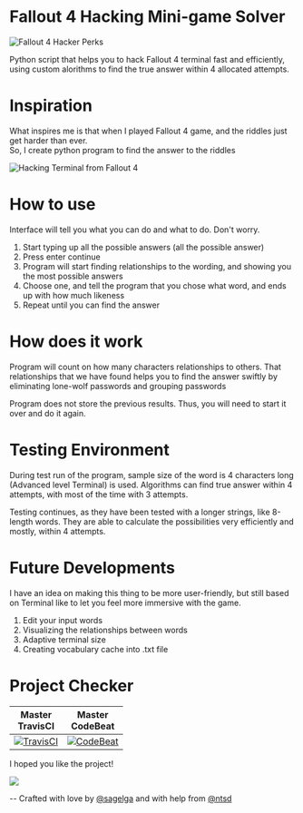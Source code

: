 # Fallout 4 Hacking Mini-game Solver
![Fallout 4 Hacker Perks](https://vignette2.wikia.nocookie.net/fallout/images/e/ec/Fo4_Hacker.png/revision/latest?cb=20170320162306)

Python script that helps you to hack Fallout 4 terminal fast and efficiently, using custom alorithms to find the true answer within 4 allocated attempts.

# Inspiration
What inspires me is that when I played Fallout 4 game, and the riddles just get harder than ever. <br>
So, I create python program to find the answer to the riddles

![Hacking Terminal from Fallout 4](http://cdn.gamer-network.net/2015/usgamer/f4_lock_01.jpg)

# How to use
Interface will tell you what you can do and what to do. Don't worry.
1. Start typing up all the possible answers (all the possible answer)
2. Press enter continue
3. Program will start finding relationships to the wording, and showing you the most possible answers
4. Choose one, and tell the program that you chose what word, and ends up with how much likeness
5. Repeat until you can find the answer

# How does it work
Program will count on how many characters relationships to others. That relationships that we have found helps you to find the answer swiftly by eliminating lone-wolf passwords and grouping passwords

Program does not store the previous results. Thus, you will need to start it over and do it again.

# Testing Environment
During test run of the program, sample size of the word is 4 characters long (Advanced level Terminal) is used. Algorithms can find true answer within 4 attempts, with most of the time with 3 attempts.

Testing continues, as they have been tested with a longer strings, like 8-length words. They are able to calculate the possibilities very efficiently and mostly, within 4 attempts.

# Future Developments
I have an idea on making this thing to be more user-friendly, but still based on Terminal like to let you feel more immersive with the game.

1. Edit your input words
2. Visualizing the relationships between words
3. Adaptive terminal size
4. Creating vocabulary cache into .txt file

# Project Checker
|Master <br> TravisCI|Master <br> CodeBeat|
|--------------------|--------------------|
|[![TravisCI](https://travis-ci.org/sagelga/Fallout-4_Hacking_Helper.svg?branch=master)](https://travis-ci.org/sagelga/Fallout-4_Hacking_Helper)|[![CodeBeat](https://codebeat.co/badges/3cca5ae3-0f02-4433-82bf-f863fb47de3c)](https://codebeat.co/projects/github-com-sagelga-fallout-4_hacking_helper-master)|

I hoped you like the project!

![](https://vignette2.wikia.nocookie.net/fallout/images/1/13/RobCos_Worst_Nightmare_trophy.png/revision/latest?cb=20170618215901)

-- Crafted with love by [@sagelga](github.com/sagelga) and with help from [@ntsd](github.com/ntsd)
